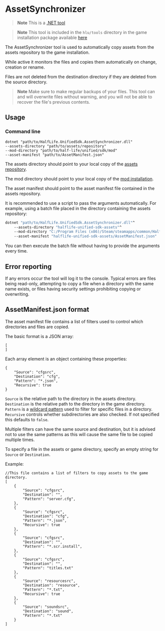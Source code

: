 # AssetSynchronizer

> **Note**
> This is a [.NET tool](/docs/dotnet-tools.md)

> **Note**
> This tool is included in the `hlu/tools` directory in the game installation package available [here](https://github.com/SamVanheer/halflife-unified-sdk/releases)

The AssetSynchronizer tool is used to automatically copy assets from the assets repository to the game installation.

While active it monitors the files and copies them automatically on change, creation or rename.

Files are not deleted from the destination directory if they are deleted from the source directory.

> **Note**
> Make sure to make regular backups of your files. This tool can and will overwrite files without warning, and you will not be able to recover the file's previous contents.

## Usage

### Command line

```
dotnet "path/to/HalfLife.UnifiedSdk.AssetSynchronizer.dll"
--assets-directory "path/to/assets/repository"
--mod-directory "path/to/half-life/unified/sdk/mod"
--asset-manifest "path/to/AssetManifest.json"
```

The assets directory should point to your local copy of the [assets repository](https://github.com/SamVanheer/halflife-unified-sdk-assets).

The mod directory should point to your local copy of the [mod installation](/INSTALL.md).

The asset manifest should point to the asset manifest file contained in the assets repository.

It is recommended to use a script to pass the arguments automatically. For example, using a batch file placed in the directory containing the assets repository:
```bat
dotnet "path/to/HalfLife.UnifiedSdk.AssetSynchronizer.dll"^
	--assets-directory "halflife-unified-sdk-assets"^
	--mod-directory "C:/Program Files (x86)/Steam/steamapps/common/Half-Life/hlu"^
	--asset-manifest "halflife-unified-sdk-assets/AssetManifest.json"
```

You can then execute the batch file without having to provide the arguments every time.

## Error reporting

If any errors occur the tool will log it to the console. Typical errors are files being read-only, attempting to copy a file when a directory with the same name exists, or files having security settings prohibiting copying or overwriting.

## AssetManifest.json format

The asset manifest file contains a list of filters used to control which directories and files are copied.

The basic format is a JSON array:
```jsonc
[
]
```

Each array element is an object containing these properties:
```jsonc
{
	"Source": "cfgsrc",
	"Destination": "cfg",
	"Pattern": "*.json",
	"Recursive": true
}
```

`Source` is the relative path to the directory in the assets directory.
`Destination` is the relative path to the directory in the game directory.
`Pattern` is a [wildcard pattern](https://en.wikipedia.org/wiki/Wildcard_character#File_and_directory_patterns) used to filter for specific files in a directory.
`Recursive` controls whether subdirectories are also checked. If not specified this defaults to `false`.

Multiple filters can have the same source and destination, but it is advised not to use the same patterns as this will cause the same file to be copied multiple times.

To specify a file in the assets or game directory, specify an empty string for `Source` or `Destination`.

Example:
```jsonc
//This file contains a list of filters to copy assets to the game directory.
[
	{
		"Source": "cfgsrc",
		"Destination": "",
		"Pattern": "server.cfg",
	},
	{
		"Source": "cfgsrc",
		"Destination": "cfg",
		"Pattern": "*.json",
		"Recursive": true
	},
	{
		"Source": "cfgsrc",
		"Destination": "",
		"Pattern": "*.scr.install",
	},
	{
		"Source": "cfgsrc",
		"Destination": "",
		"Pattern": "titles.txt"
	},
	{
		"Source": "resourcesrc",
		"Destination": "resource",
		"Pattern": "*.txt",
		"Recursive": true
	},
	{
		"Source": "soundsrc",
		"Destination": "sound",
		"Pattern": "*.txt"
	}
]
```
